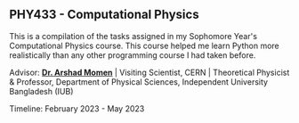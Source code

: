 ## PHY433 - Computational Physics

This is a compilation of the tasks assigned in my Sophomore Year's Computational Physics course. This course helped me learn Python more realistically than any other programming course I had taken before. 

Advisor: [**Dr. Arshad Momen**](http://iub.ac.bd/academics/departments/ps/faculty-and-staff/arshad) | Visiting Scientist, CERN | Theoretical Physicist & Professor, Department of Physical Sciences, Independent University Bangladesh (IUB)

Timeline: February 2023 - May 2023 
